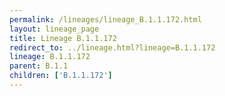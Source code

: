 ```yaml
---
permalink: /lineages/lineage_B.1.1.172.html
layout: lineage_page
title: Lineage B.1.1.172
redirect_to: ../lineage.html?lineage=B.1.1.172
lineage: B.1.1.172
parent: B.1.1
children: ['B.1.1.172']
---
```

